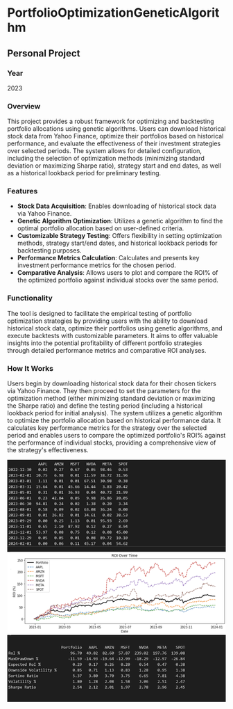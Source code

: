 # PortfolioOptimizationGeneticAlgorithm

## Personal Project

### Year
2023

### Overview
This project provides a robust framework for optimizing and backtesting portfolio allocations using genetic algorithms. Users can download historical stock data from Yahoo Finance, optimize their portfolios based on historical performance, and evaluate the effectiveness of their investment strategies over selected periods. The system allows for detailed configuration, including the selection of optimization methods (minimizing standard deviation or maximizing Sharpe ratio), strategy start and end dates, as well as a historical lookback period for preliminary testing.

### Features
- **Stock Data Acquisition**: Enables downloading of historical stock data via Yahoo Finance.
- **Genetic Algorithm Optimization**: Utilizes a genetic algorithm to find the optimal portfolio allocation based on user-defined criteria.
- **Customizable Strategy Testing**: Offers flexibility in setting optimization methods, strategy start/end dates, and historical lookback periods for backtesting purposes.
- **Performance Metrics Calculation**: Calculates and presents key investment performance metrics for the chosen period.
- **Comparative Analysis**: Allows users to plot and compare the ROI% of the optimized portfolio against individual stocks over the same period.

### Functionality
The tool is designed to facilitate the empirical testing of portfolio optimization strategies by providing users with the ability to download historical stock data, optimize their portfolios using genetic algorithms, and execute backtests with customizable parameters. It aims to offer valuable insights into the potential profitability of different portfolio strategies through detailed performance metrics and comparative ROI analyses.

### How It Works
Users begin by downloading historical stock data for their chosen tickers via Yahoo Finance. They then proceed to set the parameters for the optimization method (either minimizing standard deviation or maximizing the Sharpe ratio) and define the testing period (including a historical lookback period for initial analysis). The system utilizes a genetic algorithm to optimize the portfolio allocation based on historical performance data. It calculates key performance metrics for the strategy over the selected period and enables users to compare the optimized portfolio's ROI% against the performance of individual stocks, providing a comprehensive view of the strategy's effectiveness.

![alt text](https://github.com/filipenovais/PortfolioOptimizationGA/blob/main/backtest_roi.png)
